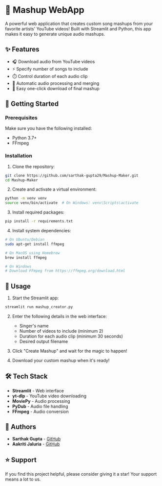 # 🎵 Mashup WebApp

A powerful web application that creates custom song mashups from your favorite artists' YouTube videos! Built with Streamlit and Python, this app makes it easy to generate unique audio mashups.

## ✨ Features

- 🎧 Download audio from YouTube videos
- ⚡ Specify number of songs to include
- ⏱️ Control duration of each audio clip
- 🔄 Automatic audio processing and merging
- 💾 Easy one-click download of final mashup

## 🚀 Getting Started

### Prerequisites

Make sure you have the following installed:
- Python 3.7+
- FFmpeg

### Installation

1. Clone the repository:
```bash
git clone https://github.com/sarthak-gupta29/Mashup-Maker.git
cd Mashup-Maker
```

2. Create and activate a virtual environment:
```bash
python -m venv venv
source venv/bin/activate  # On Windows: venv\Scripts\activate
```

3. Install required packages:
```bash
pip install -r requirements.txt
```

4. Install system dependencies:
```bash
# On Ubuntu/Debian
sudo apt-get install ffmpeg

# On MacOS using Homebrew
brew install ffmpeg

# On Windows
# Download FFmpeg from https://ffmpeg.org/download.html
```

## 💫 Usage

1. Start the Streamlit app:
```bash
streamlit run mashup_creator.py
```

2. Enter the following details in the web interface:
   - Singer's name
   - Number of videos to include (minimum 2)
   - Duration for each audio clip (minimum 30 seconds)
   - Desired output filename

3. Click "Create Mashup" and wait for the magic to happen!

4. Download your custom mashup when it's ready!

## 🛠️ Tech Stack

- **Streamlit** - Web interface
- **yt-dlp** - YouTube video downloading
- **MoviePy** - Audio processing
- **PyDub** - Audio file handling
- **FFmpeg** - Audio conversion

## 👥 Authors

- **Sarthak Gupta** - [GitHub](https://github.com/sarthak-gupta29)
- **Aakriti Jaluria** - [GitHub](https://github.com/aakriti-jaluria)

## ⭐ Support

If you find this project helpful, please consider giving it a star! Your support means a lot to us.
